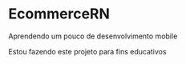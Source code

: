 # EcommerceRN
Aprendendo um pouco de desenvolvimento mobile 

Estou fazendo este projeto para fins educativos

